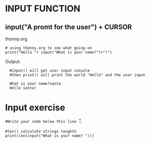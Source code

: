 # INPUT FUNCTION
## input("A promt for the user") + CURSOR 
thonny.org

    # using thonny.org to see what going on 
    print("Hello "+ input("What is your name?")+"!")
    
Output:

      #input() will get user input console
      #then print() will print the world "Hello" and the user input
      
      What is your name?santa
      Hello santa!

# Input exercise

    #Write your code below this line 👇

    #len() calculate strings lenghth
    print(len(input("What is your name? ")))
